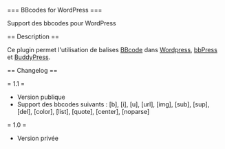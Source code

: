 === BBcodes for WordPress ===

Support des bbcodes pour WordPress

== Description ==

Ce plugin permet l'utilisation de balises [BBcode](http://fr.wikipedia.org/wiki/Bbcode) dans [Wordpress](http://wordpress.org), [bbPress](http://bbPress.org) et [BuddyPress](http://buddypress.org).

== Changelog ==

= 1.1 =
* Version publique
* Support des bbcodes suivants : [b], [i], [u], [url], [img], [sub], [sup], [del], [color], [list], [quote], [center], [noparse]

= 1.0 =
* Version privée
